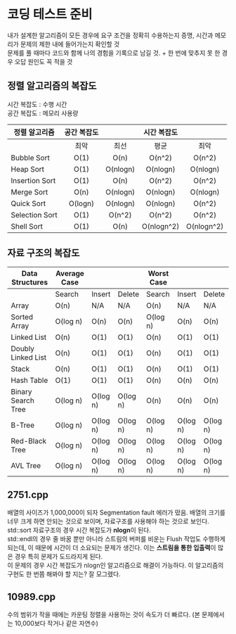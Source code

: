 # 코딩 테스트 준비

내가 설계한 알고리즘이 모든 경우에 요구 조건을 정확히 수용하는지 증명, 시간과 메모리가 문제의 제한 내에 들어가는지 확인할 것<br>
문제를 풀 때마다 코드와 함께 나의 경험을 기록으로 남길 것. + 한 번에 맞추지 못 한 경우 오답 원인도 꼭 적을 것

## 정렬 알고리즘의 복잡도

시간 복잡도 : 수행 시간<br>
공간 복잡도 : 메모리 사용량

|정렬 알고리즘|공간 복잡도||시간 복잡도|| 
|----------|:---:|:---:|:---:|:---:|
||최악|최선|평균|최악|
|Bubble Sort|O(1)|O(n)|O(n^2)|O(n^2)|
|Heap Sort|O(1)|O(nlogn)|O(nlogn)|O(nlogn)|
|Insertion Sort|O(1)|O(n)|O(n^2)|O(n^2)|
|Merge Sort|O(n)|O(nlogn)|O(nlogn)|O(nlogn)|
|Quick Sort|O(logn)|O(nlogn)|O(nlogn)|O(n^2)|
|Selection Sort|O(1)|O(n^2)|O(n^2)|O(n^2)|
|Shell Sort|O(1)|O(n)|O(nlogn^2)|O(nlogn^2)|

## 자료 구조의 복잡도

| Data Structures     | Average Case         |                     |                     | Worst Case          |                      |                     |
|---------------------|----------------------|---------------------|---------------------|---------------------|---------------------|---------------------|
|                     | Search              | Insert              | Delete              | Search              | Insert              | Delete              |
| Array               | O(n)                | N/A                 | N/A                 | O(n)                | N/A                 | N/A                 |
| Sorted Array        | O(log n)            | O(n)                | O(n)                | O(log n)            | O(n)                | O(n)                |
| Linked List         | O(n)                | O(1)                | O(1)                | O(n)                | O(1)                | O(1)                |
| Doubly Linked List  | O(n)                | O(1)                | O(1)                | O(n)                | O(1)                | O(1)                |
| Stack               | O(n)                | O(1)                | O(1)                | O(n)                | O(1)                | O(1)                |
| Hash Table          | O(1)                | O(1)                | O(1)                | O(n)                | O(n)                | O(n)                |
| Binary Search Tree  | O(log n)            | O(log n)            | O(log n)            | O(n)                | O(n)                | O(n)                |
| B-Tree              | O(log n)            | O(log n)            | O(log n)            | O(log n)            | O(log n)            | O(log n)            |
| Red-Black Tree      | O(log n)            | O(log n)            | O(log n)            | O(log n)            | O(log n)            | O(log n)            |
| AVL Tree            | O(log n)            | O(log n)            | O(log n)            | O(log n)            | O(log n)            | O(log n)            |

## 2751.cpp
배열의 사이즈가 1,000,000이 되자 Segmentation fault 에러가 떴음. 배열의 크기를 너무 크게 하면 안되는 것으로 보이며, <vector> 자료구조를 사용해야 하는 것으로 보인다.<br>
std::sort 자료구조의 경우 시간 복잡도가 **nlogn**이 된다.<br>
std::endl의 경우 줄 바꿈 뿐만 아니라 스트림의 버퍼를 비운는 Flush 작업도 수행하게 되는데, 이 때문에 시간이 더 소요되는 문제가 생긴다. 이는 **스트림을 통한 입출력**이 많은 경우 특히 문제가 도드라지게 된다.<br>
이 문제의 경우 시간 복잡도가 nlogn인 알고리즘으로 해결이 가능하다. 이 알고리즘의 구현도 한 번쯤 해봐야 할 지는? 잘 모그렜다.

## 10989.cpp
수의 범위가 작을 때에는 카운팅 정렬을 사용하는 것이 속도가 더 빠르다. (본 문제에서는 10,000보다 작거나 같은 자연수)<br>

